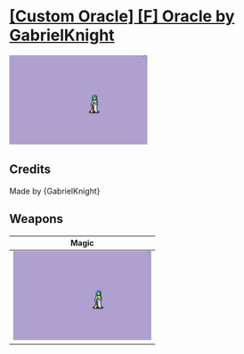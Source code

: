 # [\[Custom Oracle\] \[F\] Oracle by GabrielKnight](./)
 

<img src="./6.%20Magic/Magic_000.png" alt="[Custom Oracle] [F] Oracle by GabrielKnight standing" />

## Credits

Made by {GabrielKnight}

## Weapons
 

|Magic |
|  :---: |
| <img alt="Magic animation" src="./6.%20Magic/Magic.gif" /> |
